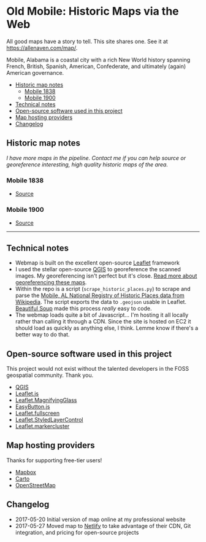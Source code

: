 # Old Mobile: Historic Maps via the Web

All good maps have a story to tell. This site shares one. See it at https://allenaven.com/map/.

Mobile, Alabama is a coastal city with a rich New World history spanning French, British, Spanish, American, Confederate, and ultimately (again) American governance.

<!-- TOC depthFrom:2 -->

- [Historic map notes](#historic-map-notes)
    - [Mobile 1838](#mobile-1838)
    - [Mobile 1900](#mobile-1900)
- [Technical notes](#technical-notes)
- [Open-source software used in this project](#open-source-software-used-in-this-project)
- [Map hosting providers](#map-hosting-providers)
- [Changelog](#changelog)

<!-- /TOC -->

## Historic map notes

_I have more maps in the pipeline. Contact me if you can help source or georeference interesting, high quality historic maps of the area._

### Mobile 1838

- [Source](http://digital.archives.alabama.gov/cdm/ref/collection/maps/id/683)

### Mobile 1900

- [Source](http://digital.archives.alabama.gov/cdm/ref/collection/maps/id/692)

----------

## Technical notes

- Webmap is built on the excellent open-source [Leaflet](http://leafletjs.com) framework
- I used the stellar open-source [QGIS](http://qgis.org/en/site/) to georeference the scanned images. My georeferencing isn't perfect but it's close. [Read more about georeferencing these maps](https://www.allenaven.com/note/working_with_historic_maps/).
- Within the repo is a script (`scrape_historic_places.py`) to scrape and parse the [Mobile, AL National Registry of Historic Places data from Wikipedia](https://en.wikipedia.org/wiki/National_Register_of_Historic_Places_listings_in_Mobile,_Alabama). The script exports the data to `.geojson` usable in Leaflet. [Beautiful Soup](https://www.crummy.com/software/BeautifulSoup/) made this process _really_ easy to code.
- The webmap loads quite a bit of Javascript... I'm hosting it all locally rather than calling it through a CDN. Since the site is hosted on EC2 it should load as quickly as anything else, I think. Lemme know if there's a better way to do that.

## Open-source software used in this project

This project would not exist without the talented developers in the FOSS geospatial community. Thank you.

- [QGIS](http://qgis.org/en/site/)
- [Leaflet.js](http://leafletjs.com)
- [Leaflet.MagnifyingGlass](https://github.com/bbecquet/Leaflet.MagnifyingGlass)
- [EasyButton.js](http://danielmontague.com/projects/easyButton.js/)
- [Leaflet.fullscreen](http://brunob.github.io/leaflet.fullscreen/)
- [Leaflet.StyledLayerControl](https://github.com/davicustodio/Leaflet.StyledLayerControl)
- [Leaflet.markercluster](https://github.com/Leaflet/Leaflet.markercluster)

## Map hosting providers

Thanks for supporting free-tier users!

- [Mapbox](https://www.mapbox.com)
- [Carto](https://carto.com)
- [OpenStreetMap](http://www.openstreetmap.org/)

## Changelog

- 2017-05-20 Initial version of map online at my professional website
- 2017-05-27 Moved map to [Netlify](https://www.netlify.com/) to take advantage of their CDN, Git integration, and pricing for open-source projects
